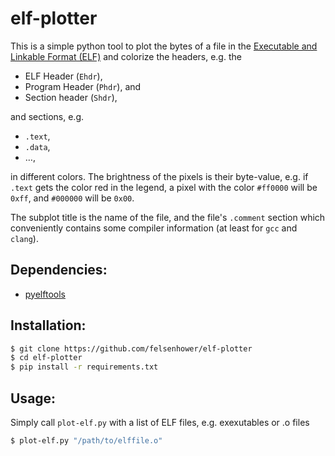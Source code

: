 # elf-plotter

This is a simple python tool to plot the bytes of a file in the
[Executable and Linkable Format (ELF)](https://man7.org/linux/man-pages/man5/elf.5.html)
and colorize the headers, e.g. the
* ELF Header (`Ehdr`),
* Program Header (`Phdr`), and
* Section header (`Shdr`),

and sections, e.g.

* `.text`,
* `.data`,
* …,

in different colors. The brightness of the pixels is their byte-value, e.g. if `.text` gets the color red in the legend, a pixel with the color `#ff0000` will be `0xff`, and `#000000` will be `0x00`.

The subplot title is the name of the file, and the file's `.comment` section which conveniently contains some compiler information (at least for `gcc` and `clang`).

## Dependencies:

* [pyelftools](https://github.com/eliben/pyelftools)

## Installation:

```bash
$ git clone https://github.com/felsenhower/elf-plotter
$ cd elf-plotter
$ pip install -r requirements.txt
```

## Usage:

Simply call `plot-elf.py` with a list of ELF files,
e.g. exexutables or .o files

```bash
$ plot-elf.py "/path/to/elffile.o"
```

